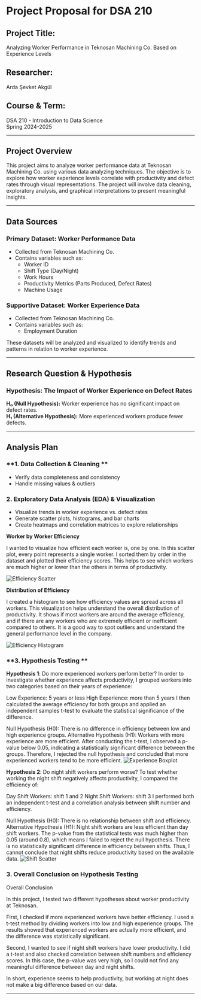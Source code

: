 #  Project Proposal for DSA 210

## **Project Title:**  
Analyzing Worker Performance in Teknosan Machining Co. Based on Experience Levels

## **Researcher:**  
Arda Şevket Akgül
## **Course & Term:**  
DSA 210 - Introduction to Data Science  
Spring 2024-2025  

---

## **Project Overview**  
This project aims to analyze worker performance data at Teknosan Machining Co. using various data analyzing techniques. The objective is to explore how worker experience levels correlate with productivity and defect rates through visual representations. The project will involve data cleaning, exploratory analysis, and graphical interpretations to present meaningful insights.

---

## **Data Sources**  
### **Primary Dataset: Worker Performance Data**  
- Collected from Teknosan Machining Co.  
- Contains variables such as:  
  - Worker ID  
  - Shift Type (Day/Night)  
  - Work Hours  
  - Productivity Metrics (Parts Produced, Defect Rates)  
  - Machine Usage
   
    

### **Supportive Dataset: Worker Experience Data**  
- Collected from Teknosan Machining Co.  
- Contains variables such as:  
  - Employment Duration
  
  

These datasets will be analyzed and visualized to identify trends and patterns in relation to worker experience.

---



## **Research Question & Hypothesis**  
### **Hypothesis: The Impact of Worker Experience on Defect Rates**  
**H₀ (Null Hypothesis):** Worker experience has no significant impact on defect rates.  
**H₁ (Alternative Hypothesis):** More experienced workers produce fewer defects.  

---

## **Analysis Plan**  
### **1. Data Collection & Cleaning **  
- Verify data completeness and consistency  
- Handle missing values & outliers  

### **2. Exploratory Data Analysis (EDA) & Visualization**  
- Visualize trends in worker experience vs. defect rates  
- Generate scatter plots, histograms, and bar charts  
- Create heatmaps and correlation matrices to explore relationships  


**Worker by Worker Efficiency**
  
  
  I wanted to visualize how efficient each worker is, one by one. In this scatter plot, every point represents a single worker. I sorted them by order in the dataset and plotted their efficiency scores. This helps to see which workers are much higher or lower than the others in terms of productivity.
  
  
  
  ![Efficiency Scatter](visualization/ekrankaydı/c)


  

**Distribution of Efficiency**


I created a histogram to see how efficiency values are spread across all workers. This visualization helps understand the overall distribution of productivity. It shows if most workers are around the average efficiency, and if there are any workers who are extremely efficient or inefficient compared to others. It is a good way to spot outliers and understand the general performance level in the company.



![Efficiency Histogram](visualization/ekrankaydı/d)




### **3. Hypothesis Testing **  

**Hypothesis 1**: Do more experienced workers perform better?
In order to investigate whether experience affects productivity, I grouped workers into two categories based on their years of experience:

Low Experience: 5 years or less
High Experience: more than 5 years
I then calculated the average efficiency for both groups and applied an independent samples t-test to evaluate the statistical significance of the difference.

Null Hypothesis (H0): There is no difference in efficiency between low and high experience groups.
Alternative Hypothesis (H1): Workers with more experience are more efficient.
After conducting the t-test, I observed a p-value below 0.05, indicating a statistically significant difference between the groups. Therefore, I rejected the null hypothesis and concluded that more experienced workers tend to be more efficient.
![Experience Boxplot](visualization/ekrankaydı/a)

**Hypothesis 2**: Do night shift workers perform worse?
To test whether working the night shift negatively affects productivity, I compared the efficiency of:

Day Shift Workers: shift 1 and 2
Night Shift Workers: shift 3
I performed both an independent t-test and a correlation analysis between shift number and efficiency.

Null Hypothesis (H0): There is no relationship between shift and efficiency.
Alternative Hypothesis (H1): Night shift workers are less efficient than day shift workers.
The p-value from the statistical tests was much higher than 0.05 (around 0.8), which means I failed to reject the null hypothesis. There is no statistically significant difference in efficiency between shifts. Thus, I cannot conclude that night shifts reduce productivity based on the available data.
![Shift Scatter](visualization/ekrankaydı/b)



### **3. Overall Conclusion on Hypothesis Testing** 
Overall Conclusion

In this project, I tested two different hypotheses about worker productivity at Teknosan.

First, I checked if more experienced workers have better efficiency. I used a t-test method by dividing workers into low and high experience groups. The results showed that experienced workers are actually more efficient, and the difference was statistically significant.

Second, I wanted to see if night shift workers have lower productivity. I did a t-test and also checked correlation between shift numbers and efficiency scores. In this case, the p-value was very high, so I could not find any meaningful difference between day and night shifts.

In short, experience seems to help productivity, but working at night does not make a big difference based on our data.

---







